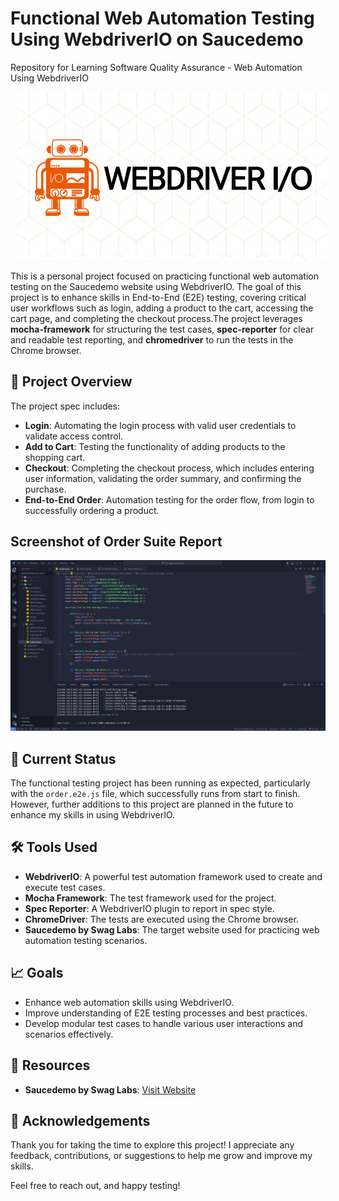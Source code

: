 # Functional Web Automation Testing Using WebdriverIO on Saucedemo

Repository for Learning Software Quality Assurance - Web Automation Using WebdriverIO

<p align="center">
    <img src="wdio.png" alt="webdriverio" width="500" style="margin-left: 10px;" >
</p>

This is a personal project focused on practicing functional web automation testing on the Saucedemo website using WebdriverIO. The goal of this project is to enhance skills in End-to-End (E2E) testing, covering critical user workflows such as login, adding a product to the cart, accessing the cart page, and completing the checkout process.The project leverages **mocha-framework** for structuring the test cases, **spec-reporter** for clear and readable test reporting, and **chromedriver** to run the tests in the Chrome browser.

## 🚀 Project Overview

The project spec includes:

- **Login**: Automating the login process with valid user credentials to validate access control.
- **Add to Cart**: Testing the functionality of adding products to the shopping cart.
- **Checkout**: Completing the checkout process, which includes entering user information, validating the order summary, and confirming the purchase.
- **End-to-End Order**: Automation testing for the order flow, from login to successfully ordering a product.

## Screenshot of Order Suite Report

![Order Suite Report](code.jpg)

## 📌 Current Status

The functional testing project has been running as expected, particularly with the `order.e2e.js` file, which successfully runs from start to finish. However, further additions to this project are planned in the future to enhance my skills in using WebdriverIO.

## 🛠️ Tools Used

- **WebdriverIO**: A powerful test automation framework used to create and execute test cases.
- **Mocha Framework**: The test framework used for the project.
- **Spec Reporter**: A WebdriverIO plugin to report in spec style.
- **ChromeDriver**: The tests are executed using the Chrome browser.
- **Saucedemo by Swag Labs**: The target website used for practicing web automation testing scenarios.

## 📈 Goals

- Enhance web automation skills using WebdriverIO.
- Improve understanding of E2E testing processes and best practices.
- Develop modular test cases to handle various user interactions and scenarios effectively.

## 🔗 Resources

- **Saucedemo by Swag Labs**: [Visit Website](https://www.saucedemo.com/)

## 🙏 Acknowledgements

Thank you for taking the time to explore this project! I appreciate any feedback, contributions, or suggestions to help me grow and improve my skills. 

Feel free to reach out, and happy testing!
